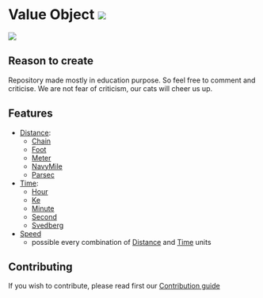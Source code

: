 # Value Object ![](https://travis-ci.org/purringCatFoundation/ValueObject.svg?branch=master)

![](https://media.giphy.com/media/fAT2Db0j0Mblu/giphy.gif)

## Reason to create

Repository made mostly in education purpose. So feel free to comment and criticise.
We are not fear of criticism, our cats will cheer us up.

## Features
 - [Distance](src/Distance):
    - [Chain](src/Distance/Chain.php)
    - [Foot](src/Distance/Foot.php)
    - [Meter](src/Distance/Meter.php)
    - [NavyMile](src/Distance/NavyMile.php)
    - [Parsec](src/Distance/Parsec.php)
 - [Time](src/Time):
    - [Hour](src/Time/Hour.php)
    - [Ke](src/Time/Ke.php)
    - [Minute](src/Time/Minute.php)
    - [Second](src/Time/Second.php)
    - [Svedberg](src/Time/Svedberg.php)
 - [Speed](src/Speed/Speed.php)
    - possible every combination of [Distance](src/Distance) and [Time](src/Time) units  
    
    
 

## Contributing

If you wish to contribute, please read first our [Contribution guide](CONTRIBUTING.md)